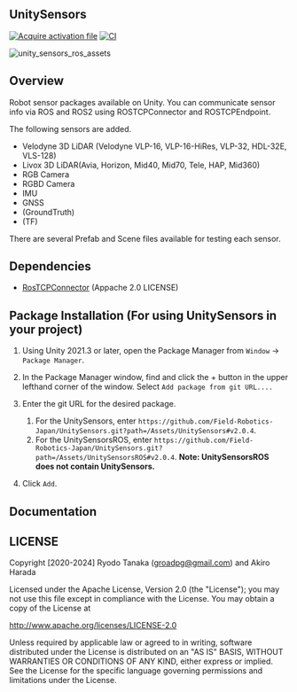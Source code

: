 ## UnitySensors

[![Acquire activation file](https://github.com/Field-Robotics-Japan/UnitySensorsROSAssets/workflows/Acquire%20activation%20file/badge.svg)](https://github.com/Field-Robotics-Japan/UnitySensorsROSAssets/actions?query=workflow%3A%22Acquire+activation+file%22)
[![CI](https://github.com/Field-Robotics-Japan/UnitySensorsROSAssets/workflows/CI/badge.svg)](https://github.com/Field-Robotics-Japan/UnitySensorsROSAssets/actions?query=workflow%3ACI)

![unity_sensors_ros_assets](.image/unity_sensors_ros_assets.gif)

## Overview
Robot sensor packages available on Unity.
You can communicate sensor info via ROS and ROS2 using ROSTCPConnector and ROSTCPEndpoint.  

The following sensors are added.

- Velodyne 3D LiDAR (Velodyne VLP-16, VLP-16-HiRes, VLP-32, HDL-32E, VLS-128)
- Livox 3D LiDAR(Avia, Horizon, Mid40, Mid70, Tele, HAP, Mid360)
- RGB Camera
- RGBD Camera
- IMU
- GNSS
- (GroundTruth)
- (TF)

There are several Prefab and Scene files available for testing each sensor.

## Dependencies
- [RosTCPConnector](https://github.com/Unity-Technologies/ROS-TCP-Connector) (Appache 2.0 LICENSE)

## Package Installation (For using UnitySensors in your project)
1. Using Unity 2021.3 or later, open the Package Manager from `Window` -> `Package Manager`.
2. In the Package Manager window, find and click the + button in the upper lefthand corner of the window. Select `Add package from git URL....`

3. Enter the git URL for the desired package. 
    1. For the UnitySensors, enter `https://github.com/Field-Robotics-Japan/UnitySensors.git?path=/Assets/UnitySensors#v2.0.4`.
    2. For the UnitySensorsROS, enter `https://github.com/Field-Robotics-Japan/UnitySensors.git?path=/Assets/UnitySensorsROS#v2.0.4`.
    __Note: UnitySensorsROS does not contain UnitySensors.__
4. Click `Add`.

## Documentation

## LICENSE
Copyright [2020-2024] Ryodo Tanaka (groadpg@gmail.com) and Akiro Harada

Licensed under the Apache License, Version 2.0 (the "License"); you may not use this file except in compliance with the License. You may obtain a copy of the License at

http://www.apache.org/licenses/LICENSE-2.0

Unless required by applicable law or agreed to in writing, software distributed under the License is distributed on an "AS IS" BASIS, WITHOUT WARRANTIES OR CONDITIONS OF ANY KIND, either express or implied. See the License for the specific language governing permissions and limitations under the License.
